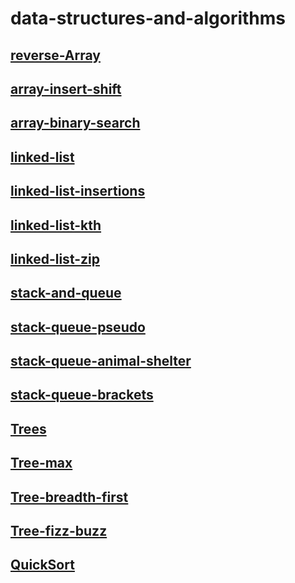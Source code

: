 # data-structures-and-algorithms

## [reverse-Array](./data-structures-and-algorithms/reverse-Array.md)
## [array-insert-shift](./data-structures-and-algorithms/array-insert-shift.md)
## [array-binary-search](./data-structures-and-algorithms/array-binary-search.md)
## [linked-list](./data-structures-and-algorithms/linked-list.md)
## [linked-list-insertions](./data-structures-and-algorithms/linked-list-insertions.md)
## [linked-list-kth](./data-structures-and-algorithms/%20linked-list-kth.md)
## [linked-list-zip](./data-structures-and-algorithms/linked-list-zip.md)
## [stack-and-queue](./data-structures-and-algorithms/stack-and-queue.md)
## [stack-queue-pseudo](./data-structures-and-algorithms/stack-queue-pseudo.md)
## [stack-queue-animal-shelter](./data-structures-and-algorithms/stack-queue-animal-shelter.md)
## [stack-queue-brackets](./data-structures-and-algorithms/stack-queue-brackets.md)
## [Trees](./data-structures-and-algorithms/Trees.md)
## [Tree-max](./data-structures-and-algorithms/Tree-max.md)
## [Tree-breadth-first](./data-structures-and-algorithms/tree-breadth-first.md)
## [Tree-fizz-buzz](./data-structures-and-algorithms/tree-fizz-buzz.md)
## [QuickSort](./data-structures-and-algorithms/QuickSort/QuickSort.md)


